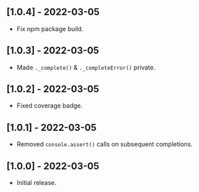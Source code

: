 ## [1.0.4] - 2022-03-05

- Fix npm package build.

## [1.0.3] - 2022-03-05

- Made `._complete()` & `._completeError()` private.

## [1.0.2] - 2022-03-05

- Fixed coverage badge.

## [1.0.1] - 2022-03-05

- Removed `console.assert()` calls on subsequent completions.

## [1.0.0] - 2022-03-05

- Initial release.
